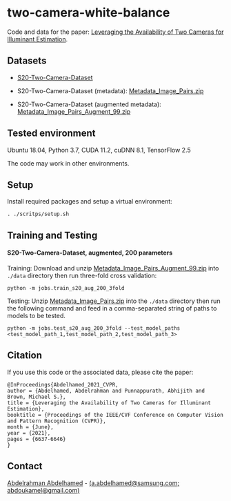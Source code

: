 # two-camera-white-balance
Code and data for the paper: [Leveraging the Availability of Two Cameras for Illuminant Estimation](https://openaccess.thecvf.com/content/CVPR2021/html/Abdelhamed_Leveraging_the_Availability_of_Two_Cameras_for_Illuminant_Estimation_CVPR_2021_paper.html).

## Datasets

* [S20-Two-Camera-Dataset](https://mega.nz/folder/5hJ2nDJC#_Exw7FhB4H-Kdkd1JIsYZA)

* S20-Two-Camera-Dataset (metadata): [Metadata_Image_Pairs.zip](https://mega.nz/file/1lB2GLpA#RDT7Z53w5xunS0X98_YvmTsrpb5R36H-YoT6pJp69wI)

* S20-Two-Camera-Dataset (augmented metadata): [Metadata_Image_Pairs_Augment_99.zip](https://mega.nz/file/sth0ESqA#7a_8xCnzm0EnnPDRLqgecgLFui56lHALowe_9XO4-Jw)


## Tested environment

Ubuntu 18.04, Python 3.7, CUDA 11.2, cuDNN 8.1, TensorFlow 2.5

The code may work in other environments.

## Setup

Install required packages and setup a virtual environment:


    . ./scritps/setup.sh


## Training and Testing

#### S20-Two-Camera-Dataset, augmented, 200 parameters
    
Training: Download and unzip [Metadata_Image_Pairs_Augment_99.zip](https://mega.nz/file/sth0ESqA#7a_8xCnzm0EnnPDRLqgecgLFui56lHALowe_9XO4-Jw) into `./data` directory then run three-fold cross validation:


    python -m jobs.train_s20_aug_200_3fold


Testing: Unzip [Metadata_Image_Pairs.zip](https://mega.nz/file/1lB2GLpA#RDT7Z53w5xunS0X98_YvmTsrpb5R36H-YoT6pJp69wI) into the `./data` directory then run the following command and feed in a comma-separated string of paths to models to be tested. 


    python -m jobs.test_s20_aug_200_3fold --test_model_paths <test_model_path_1,test_model_path_2,test_model_path_3>


## Citation

If you use this code or the associated data, please cite the paper:

```
@InProceedings{Abdelhamed_2021_CVPR,
author = {Abdelhamed, Abdelrahman and Punnappurath, Abhijith and Brown, Michael S.},
title = {Leveraging the Availability of Two Cameras for Illuminant Estimation},
booktitle = {Proceedings of the IEEE/CVF Conference on Computer Vision and Pattern Recognition (CVPR)},
month = {June},
year = {2021},
pages = {6637-6646}
}
```

## Contact

[Abdelrahman Abdelhamed](https://abdokamel.github.io/) - [(a.abdelhamed@samsung.com; abdoukamel@gmail.com)](mailto:a.abdelhamed@samsung.com;abdoukamel@gmail.com)

